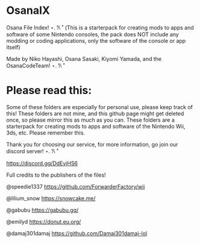 # OsanaIX
Osana File Index! ⋆. 𐙚 ˚
(This is a starterpack for creating mods to apps and software of some Nintendo consoles, the pack does NOT include any modding or coding applications, only the software of the console or app itself)

Made by Niko Hayashi, Osana Sasaki, Kiyomi Yamada, and the OsanaCodeTeam! ⋆. 𐙚 ˚

# Please read this:
Some of these folders are especially for personal use, please keep track of this!
These folders are not mine, and this github page might get deleted once, so please mirror this as much as you can.
These folders are a starterpack for creating mods to apps and software of the Nintendo Wii, 3ds, etc. Please remember this.

Thank you for choosing our service, for more information, go join our discord server! ⋆. 𐙚 ˚

https://discord.gg/DdEvjHS6

Full credits to the publishers of the files!

@speedie1337 https://github.com/ForwarderFactory/wii

@lilium_snow https://snowcake.me/

@gabubu https://gabubu.gq/

@emilyd https://donut.eu.org/

@damaj301damaj https://github.com/Damaj301damaj-lol
